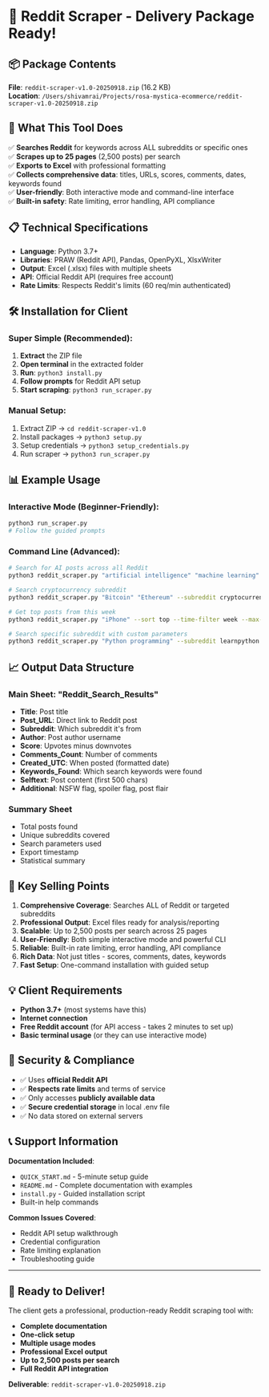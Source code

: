 # 🚀 Reddit Scraper - Delivery Package Ready!

## 📦 Package Contents

**File**: `reddit-scraper-v1.0-20250918.zip` (16.2 KB)  
**Location**: `/Users/shivamrai/Projects/rosa-mystica-ecommerce/reddit-scraper-v1.0-20250918.zip`

## 🎯 What This Tool Does

✅ **Searches Reddit** for keywords across ALL subreddits or specific ones  
✅ **Scrapes up to 25 pages** (2,500 posts) per search  
✅ **Exports to Excel** with professional formatting  
✅ **Collects comprehensive data**: titles, URLs, scores, comments, dates, keywords found  
✅ **User-friendly**: Both interactive mode and command-line interface  
✅ **Built-in safety**: Rate limiting, error handling, API compliance  

## 📋 Technical Specifications

- **Language**: Python 3.7+
- **Libraries**: PRAW (Reddit API), Pandas, OpenPyXL, XlsxWriter
- **Output**: Excel (.xlsx) files with multiple sheets
- **API**: Official Reddit API (requires free account)
- **Rate Limits**: Respects Reddit's limits (60 req/min authenticated)

## 🛠 Installation for Client

### Super Simple (Recommended):
1. **Extract** the ZIP file
2. **Open terminal** in the extracted folder  
3. **Run**: `python3 install.py`
4. **Follow prompts** for Reddit API setup
5. **Start scraping**: `python3 run_scraper.py`

### Manual Setup:
1. Extract ZIP → `cd reddit-scraper-v1.0`
2. Install packages → `python3 setup.py`  
3. Setup credentials → `python3 setup_credentials.py`
4. Run scraper → `python3 run_scraper.py`

## 📊 Example Usage

### Interactive Mode (Beginner-Friendly):
```bash
python3 run_scraper.py
# Follow the guided prompts
```

### Command Line (Advanced):
```bash
# Search for AI posts across all Reddit
python3 reddit_scraper.py "artificial intelligence" "machine learning"

# Search cryptocurrency subreddit
python3 reddit_scraper.py "Bitcoin" "Ethereum" --subreddit cryptocurrency

# Get top posts from this week
python3 reddit_scraper.py "iPhone" --sort top --time-filter week --max-results 1000

# Search specific subreddit with custom parameters
python3 reddit_scraper.py "Python programming" --subreddit learnpython --sort hot --max-results 500
```

## 📈 Output Data Structure

### Main Sheet: "Reddit_Search_Results"
- **Title**: Post title
- **Post_URL**: Direct link to Reddit post  
- **Subreddit**: Which subreddit it's from
- **Author**: Post author username
- **Score**: Upvotes minus downvotes
- **Comments_Count**: Number of comments
- **Created_UTC**: When posted (formatted date)
- **Keywords_Found**: Which search keywords were found
- **Selftext**: Post content (first 500 chars)
- **Additional**: NSFW flag, spoiler flag, post flair

### Summary Sheet
- Total posts found
- Unique subreddits covered  
- Search parameters used
- Export timestamp
- Statistical summary

## 🎯 Key Selling Points

1. **Comprehensive Coverage**: Searches ALL of Reddit or targeted subreddits
2. **Professional Output**: Excel files ready for analysis/reporting
3. **Scalable**: Up to 2,500 posts per search across 25 pages
4. **User-Friendly**: Both simple interactive mode and powerful CLI
5. **Reliable**: Built-in rate limiting, error handling, API compliance
6. **Rich Data**: Not just titles - scores, comments, dates, keywords
7. **Fast Setup**: One-command installation with guided setup

## 💡 Client Requirements

- **Python 3.7+** (most systems have this)
- **Internet connection**
- **Free Reddit account** (for API access - takes 2 minutes to set up)
- **Basic terminal usage** (or they can use interactive mode)

## 🔐 Security & Compliance

- ✅ Uses **official Reddit API**
- ✅ **Respects rate limits** and terms of service
- ✅ Only accesses **publicly available data**
- ✅ **Secure credential storage** in local .env file
- ✅ No data stored on external servers

## 📞 Support Information

**Documentation Included**:
- `QUICK_START.md` - 5-minute setup guide
- `README.md` - Complete documentation with examples
- `install.py` - Guided installation script
- Built-in help commands

**Common Issues Covered**:
- Reddit API setup walkthrough
- Credential configuration
- Rate limiting explanation
- Troubleshooting guide

---

## 🎉 Ready to Deliver!

The client gets a professional, production-ready Reddit scraping tool with:
- **Complete documentation**
- **One-click setup**  
- **Multiple usage modes**
- **Professional Excel output**
- **Up to 2,500 posts per search**
- **Full Reddit API integration**

**Deliverable**: `reddit-scraper-v1.0-20250918.zip`
